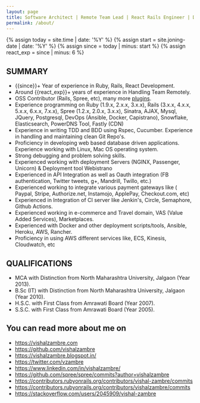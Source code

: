 ```yaml
---
layout: page
title: Software Architect | Remote Team Lead | React Rails Engineer | Devops | Fullstack
permalink: /about/
---
```


{% assign today = site.time | date: '%Y' %}
{% assign start = site.joning-date | date: '%Y'  %}
{% assign since = today | minus: start %}
{% assign react_exp = since | minus: 6 %}
## SUMMARY
* {{since}}+ Year of experience in Ruby, Rails, React Development.
* Around {{react_exp}}+ years of experience in Handling Team Remotely.
* OSS Contributor (Rails, Spree, etc), many more <a href="https://github.com/vishalzambre?tab=repositories" target="_blank">plugins</a>.
* Experience programming on Ruby (1.9.x, 2.x.x, 3.x.x), Rails (3.x.x, 4.x.x, 5.x.x, 6.x.x, 7.x.x), Spree (1.2.x, 2.0.x, 3.x.x), Sinatra, AJAX, Mysql, JQuery, Postgresql, DevOps (Ansible, Docker, Capistrano), Snowflake, Elasticsearch, PowerDNS Tool, Fastly (CDN)
* Experience in writing TDD and BDD using Rspec, Cucumber. Experience in handling and maintaining clean Git Repo's.
* Proficiency in developing web based database driven applications. Experience working with Linux, Mac OS operating system.
* Strong debugging and problem solving skills.
* Experienced working with deployment Servers (NGINX, Passenger, Unicorn) & Deployment tool Webistrano
* Experienced in API Integration as well as Oauth integration (FB authentication, Twitter tweets, g+, Mandrill, Twillo, etc.)
* Experienced working to integrate various payment gateways like ( Paypal, Stripe, Authorize.net, Instamojo, ApplePay, Checkout.com, etc)
* Experienced in Integration of CI server like Jenkin's, Circle, Semaphore, Github Actions.
* Experienced working in e-commerce and Travel domain, VAS (Value Added Services), Marketplaces.
* Experienced with Docker and other deployment scripts/tools, Ansible, Heroku, AWS, Rancher.
* Proficiency in using AWS different services like, ECS, Kinesis, Cloudwatch, etc

## QUALIFICATIONS

* MCA with Distinction from North Maharashtra University, Jalgaon (Year 2013).
* B.Sc (IT) with Distinction from North Maharashtra University, Jalgaon (Year 2010).
* H.S.C. with First Class from Amrawati Board (Year 2007).
* S.S.C. with First Class from Amrawati Board (Year 2005).

## You can read more about me on
* <a href="https://vishalzambre.com" target="_blank">https://vishalzambre.com</a>
* <a href="https://github.com/vishalzambre" target="_blank">https://github.com/vishalzambre</a>
* <a href="https://vishalzambre.blogspot.in/" target="_blank">https://vishalzambre.blogspot.in/</a>
* <a href="https://twitter.com/vzambre" target="_blank">https://twitter.com/vzambre</a>
* <a href="https://www.linkedin.com/in/vishalzambre/" target="_blank">https://www.linkedin.com/in/vishalzambre/</a>
* <a href="https://github.com/spree/spree/commits?author=vishalzambre" target="_blank">https://github.com/spree/spree/commits?author=vishalzambre</a>
* <a href=" https://contributors.rubyonrails.org/contributors/vishal-zambre/commits" target="_blank"> https://contributors.rubyonrails.org/contributors/vishal-zambre/commits</a>
* <a href=" https://contributors.rubyonrails.org/contributors/vishalzambre/commits" target="_blank"> https://contributors.rubyonrails.org/contributors/vishalzambre/commits</a>
* <a href="https://stackoverflow.com/users/2045909/vishal-zambre" target="_blank">https://stackoverflow.com/users/2045909/vishal-zambre</commits>
